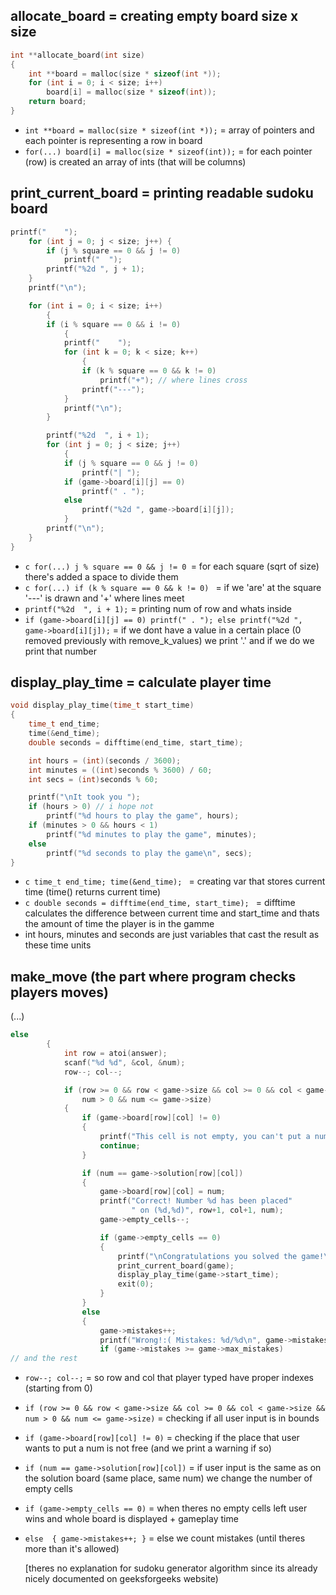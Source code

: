 ## allocate_board = creating empty board size x size
```c
int **allocate_board(int size)
{
    int **board = malloc(size * sizeof(int *));
    for (int i = 0; i < size; i++)
        board[i] = malloc(size * sizeof(int));
    return board;
}
```
- ``` int **board = malloc(size * sizeof(int *)); ``` = array of pointers and each pointer is representing a row in board 
- ``` for(...) board[i] = malloc(size * sizeof(int)); ``` = for each pointer (row) is created an array of ints (that will be columns)

## print_current_board = printing readable sudoku board

```c
printf("    ");
    for (int j = 0; j < size; j++) {
        if (j % square == 0 && j != 0)
            printf("  "); 
        printf("%2d ", j + 1);
    }
    printf("\n");

    for (int i = 0; i < size; i++)
        {
        if (i % square == 0 && i != 0)
            {
            printf("    ");
            for (int k = 0; k < size; k++)
                {
                if (k % square == 0 && k != 0)
                    printf("+"); // where lines cross
                printf("---");
            }
            printf("\n");
        }

        printf("%2d  ", i + 1);
        for (int j = 0; j < size; j++)
            {
            if (j % square == 0 && j != 0)
                printf("| ");  
            if (game->board[i][j] == 0)
                printf(" . ");
            else
                printf("%2d ", game->board[i][j]);
            }
        printf("\n");
    }
}
```
- ```c for(...) j % square == 0 && j != 0 ```= for each square (sqrt of size) there's added a space to divide them
- ```c for(...) if (k % square == 0 && k != 0) ``` = if we 'are' at the square '---' is drawn and '+' where lines meet
- ``` printf("%2d  ", i + 1); ``` = printing num of row and whats inside
- ``` if (game->board[i][j] == 0) printf(" . "); else printf("%2d ", game->board[i][j]); ``` = if we dont have a value in a certain place (0 removed previously with
  remove_k_values) we print '.' and if we do we print that number

## display_play_time = calculate player time
```c
void display_play_time(time_t start_time)
{
    time_t end_time;
    time(&end_time);
    double seconds = difftime(end_time, start_time);

    int hours = (int)(seconds / 3600);
    int minutes = ((int)seconds % 3600) / 60;
    int secs = (int)seconds % 60;

    printf("\nIt took you ");
    if (hours > 0) // i hope not
        printf("%d hours to play the game", hours);
    if (minutes > 0 && hours < 1)
        printf("%d minutes to play the game", minutes);
    else
        printf("%d seconds to play the game\n", secs);
}
```

- ```c time_t end_time; time(&end_time); ``` = creating var that stores current time (time() returns current time)
- ```c double seconds = difftime(end_time, start_time); ``` = difftime calculates the difference between current time and start_time 
  and thats the amount of time the player is in the gamme
- int hours, minutes and seconds are just variables that cast the result as these time units

## make_move (the part where program checks players moves)

(...)
```c 
else
        {
            int row = atoi(answer);
            scanf("%d %d", &col, &num);
            row--; col--;

            if (row >= 0 && row < game->size && col >= 0 && col < game->size &&
                num > 0 && num <= game->size)
            {
                if (game->board[row][col] != 0)
                {
                    printf("This cell is not empty, you can't put a number here\n");
                    continue;
                }

                if (num == game->solution[row][col])
                {
                    game->board[row][col] = num;
                    printf("Correct! Number %d has been placed"
                           " on (%d,%d)", row+1, col+1, num);
                    game->empty_cells--;

                    if (game->empty_cells == 0)
                    {
                        printf("\nCongratulations you solved the game!\n");
                        print_current_board(game);
                        display_play_time(game->start_time);
                        exit(0);
                    }
                }
                else
                {
                    game->mistakes++;
                    printf("Wrong!:( Mistakes: %d/%d\n", game->mistakes, game->max_mistakes);
                    if (game->mistakes >= game->max_mistakes)
// and the rest
```
- ``` row--; col--; ``` = so row and col that player typed have proper indexes (starting from 0)
- ``` if (row >= 0 && row < game->size && col >= 0 && col < game->size && num > 0 && num <= game->size) ``` = checking if all user input is in bounds
- ``` if (game->board[row][col] != 0) ``` = checking if the place that user wants to put a num is not free (and we print a warning if so)
- ``` if (num == game->solution[row][col]) ``` = if user input is the same as on the solution board (same place, same num) we change the number of empty cells
- ``` if (game->empty_cells == 0) ``` = when theres no empty cells left user wins and whole board is displayed + gameplay time
- ``` else  { game->mistakes++; } ``` = else we count mistakes (until theres more than it's allowed)

  [theres no explanation for sudoku generator algorithm since its already nicely documented on geeksforgeeks website)
